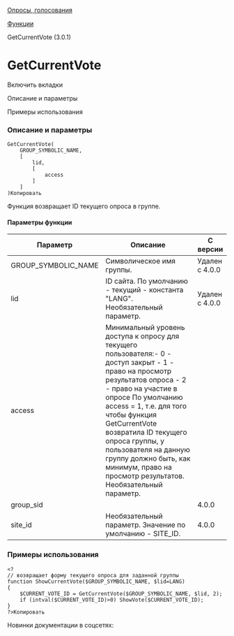 [Опросы, голосования](/api_help/vote/index.php)

[Функции](/api_help/vote/function/index.php)

GetCurrentVote (3.0.1)

GetCurrentVote
==============

Включить вкладки

Описание и параметры

Примеры использования

### Описание и параметры

```
GetCurrentVote(
	GROUP_SYMBOLIC_NAME, 
	[
		lid, 
		[
			access
		]
	]
)Копировать
```

Функция возвращает ID текущего опроса в группе.

#### Параметры функции

| Параметр | Описание | С версии |
| --- | --- | --- |
| GROUP\_SYMBOLIC\_NAME | Символическое имя группы. | Удален с 4.0.0 |
| lid | ID сайта. По умолчанию - текущий - константа "LANG". Необязательный параметр. | Удален с 4.0.0 |
| access | Минимальный уровень доступа к опросу для текущего пользователя:- 0 - доступ закрыт - 1 - право на просмотр результатов опроса - 2 - право на участие в опросе По умолчанию access = 1, т.е. для того чтобы функция GetCurrentVote возвратила ID текущего опроса группы, у пользователя на данную группу должно быть, как минимум, право на просмотр результатов. Необязательный параметр. |  |
| group\_sid |  | 4.0.0 |
| site\_id | Необязательный параметр. Значение по умолчанию - SITE\_ID. | 4.0.0 |

### Примеры использования

```
<?
// возвращает форму текущего опроса для заданной группы
function ShowCurrentVote($GROUP_SYMBOLIC_NAME, $lid=LANG)
{
	$CURRENT_VOTE_ID = GetCurrentVote($GROUP_SYMBOLIC_NAME, $lid, 2);
	if (intval($CURRENT_VOTE_ID)>0) ShowVote($CURRENT_VOTE_ID);
}
?>Копировать
```

Новинки документации в соцсетях: